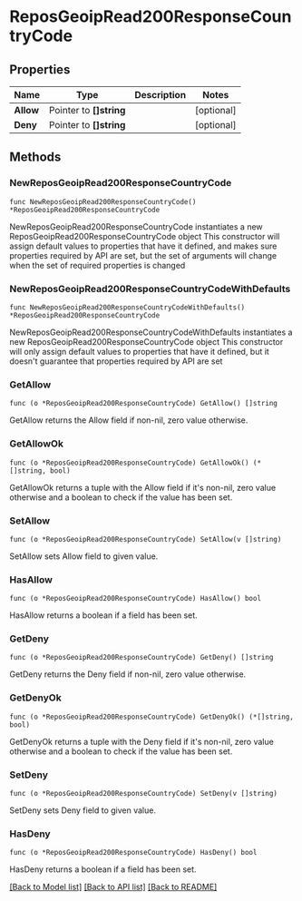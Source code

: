 # ReposGeoipRead200ResponseCountryCode

## Properties

Name | Type | Description | Notes
------------ | ------------- | ------------- | -------------
**Allow** | Pointer to **[]string** |  | [optional] 
**Deny** | Pointer to **[]string** |  | [optional] 

## Methods

### NewReposGeoipRead200ResponseCountryCode

`func NewReposGeoipRead200ResponseCountryCode() *ReposGeoipRead200ResponseCountryCode`

NewReposGeoipRead200ResponseCountryCode instantiates a new ReposGeoipRead200ResponseCountryCode object
This constructor will assign default values to properties that have it defined,
and makes sure properties required by API are set, but the set of arguments
will change when the set of required properties is changed

### NewReposGeoipRead200ResponseCountryCodeWithDefaults

`func NewReposGeoipRead200ResponseCountryCodeWithDefaults() *ReposGeoipRead200ResponseCountryCode`

NewReposGeoipRead200ResponseCountryCodeWithDefaults instantiates a new ReposGeoipRead200ResponseCountryCode object
This constructor will only assign default values to properties that have it defined,
but it doesn't guarantee that properties required by API are set

### GetAllow

`func (o *ReposGeoipRead200ResponseCountryCode) GetAllow() []string`

GetAllow returns the Allow field if non-nil, zero value otherwise.

### GetAllowOk

`func (o *ReposGeoipRead200ResponseCountryCode) GetAllowOk() (*[]string, bool)`

GetAllowOk returns a tuple with the Allow field if it's non-nil, zero value otherwise
and a boolean to check if the value has been set.

### SetAllow

`func (o *ReposGeoipRead200ResponseCountryCode) SetAllow(v []string)`

SetAllow sets Allow field to given value.

### HasAllow

`func (o *ReposGeoipRead200ResponseCountryCode) HasAllow() bool`

HasAllow returns a boolean if a field has been set.

### GetDeny

`func (o *ReposGeoipRead200ResponseCountryCode) GetDeny() []string`

GetDeny returns the Deny field if non-nil, zero value otherwise.

### GetDenyOk

`func (o *ReposGeoipRead200ResponseCountryCode) GetDenyOk() (*[]string, bool)`

GetDenyOk returns a tuple with the Deny field if it's non-nil, zero value otherwise
and a boolean to check if the value has been set.

### SetDeny

`func (o *ReposGeoipRead200ResponseCountryCode) SetDeny(v []string)`

SetDeny sets Deny field to given value.

### HasDeny

`func (o *ReposGeoipRead200ResponseCountryCode) HasDeny() bool`

HasDeny returns a boolean if a field has been set.


[[Back to Model list]](../README.md#documentation-for-models) [[Back to API list]](../README.md#documentation-for-api-endpoints) [[Back to README]](../README.md)


